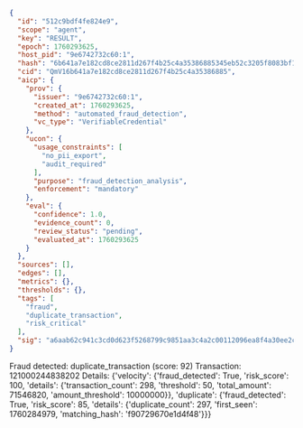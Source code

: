 ```json
{
  "id": "512c9bdf4fe824e9",
  "scope": "agent",
  "key": "RESULT",
  "epoch": 1760293625,
  "host_pid": "9e6742732c60:1",
  "hash": "6b641a7e182cd8ce2811d267f4b25c4a35386885345eb52c3205f8083bf12c67",
  "cid": "QmV16b641a7e182cd8ce2811d267f4b25c4a35386885",
  "aicp": {
    "prov": {
      "issuer": "9e6742732c60:1",
      "created_at": 1760293625,
      "method": "automated_fraud_detection",
      "vc_type": "VerifiableCredential"
    },
    "ucon": {
      "usage_constraints": [
        "no_pii_export",
        "audit_required"
      ],
      "purpose": "fraud_detection_analysis",
      "enforcement": "mandatory"
    },
    "eval": {
      "confidence": 1.0,
      "evidence_count": 0,
      "review_status": "pending",
      "evaluated_at": 1760293625
    }
  },
  "sources": [],
  "edges": [],
  "metrics": {},
  "thresholds": {},
  "tags": [
    "fraud",
    "duplicate_transaction",
    "risk_critical"
  ],
  "sig": "a6aab62c941c3cd0d623f5268799c9851aa3c4a2c00112096ea8f4a30ee2cd05"
}
```

Fraud detected: duplicate_transaction (score: 92)
Transaction: 121000244838202
Details: {'velocity': {'fraud_detected': True, 'risk_score': 100, 'details': {'transaction_count': 298, 'threshold': 50, 'total_amount': 71546820, 'amount_threshold': 10000000}}, 'duplicate': {'fraud_detected': True, 'risk_score': 85, 'details': {'duplicate_count': 297, 'first_seen': 1760284979, 'matching_hash': 'f90729670e1d4f48'}}}
